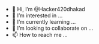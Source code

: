 - 👋 Hi, I’m @Hacker420dhakad
- 👀 I’m interested in ...
- 🌱 I’m currently learning ...
- 💞️ I’m looking to collaborate on ...
- 📫 How to reach me ...

<!---
Hacker420dhakad/Hacker420dhakad is a ✨ special ✨ repository because its `README.md` (this file) appears on your GitHub profile.
You can click the Preview link to take a look at your changes.
--->
